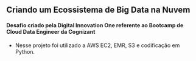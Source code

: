 ## Criando um Ecossistema de Big Data na Nuvem

#### Desafio criado pela Digital Innovation One referente ao Bootcamp de Cloud Data Engineer da Cognizant 

* Nesse projeto foi utilizado a AWS EC2, EMR, S3 e codificação em Python.



